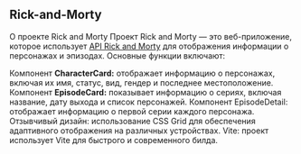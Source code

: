 ##  R i c k - a n d - M o r t y 
О проекте Rick and Morty
Проект Rick and Morty — это веб-приложение, которое использует [API Rick and Morty](https://rickandmortyapi.com/)  для отображения информации о персонажах и эпизодах. Основные функции включают:

Компонент **CharacterCard:** отображает информацию о персонажах, включая их имя, статус, вид, гендер и последнее местоположение.
Компонент **EpisodeCard:** показывает информацию о сериях, включая название, дату выхода и список персонажей.
Компонент EpisodeDetail: отображает информацию о первой серии каждого персонажа.
Отзывчивый дизайн: использование CSS Grid для обеспечения адаптивного отображения на различных устройствах.
Vite: проект использует Vite для быстрого и современного билда. 
 
